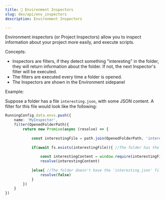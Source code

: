 ```yaml
---
title: 🎹 Environment Inspectors
slug: dev/api/env_inspectors
description: Environment Inspectors

---
```


Environment inspectors (or Project Inspectors) allow you to inspect information about your project more easily, and execute scripts.

Concepts:
* Inspectors are filters, if they detect something "interesting" in the folder, they will return information about the folder. If not, the next Inspector's filter will be executed.
* The filters are executed every time a folder is opened.
* The Inspectors are shown in the Environment sidepanel

Example:

Suppose a folder has a file `interesting.json`, with some JSON content.
A filter for this file would look like the following:

```ts
RunningConfig.data.envs.push({
	name: 'MyInspector',
	filter(OpenedFolderPath){
		return new Promise(async (resolve) => {
			
			const interestingFile = path.join(OpenedFolderPath, 'interesting.json')
			
			if(await fs.exists(interestingFile)){ //The folder has the 'interesting.json' file
				
				const interestingContent = window.require(interestingFile)
				resolve(interestingContent)
				
			}else{ //The folder doesn't have the 'interesting.json' file
				resolve(false)
			}
		})
	}
})
```